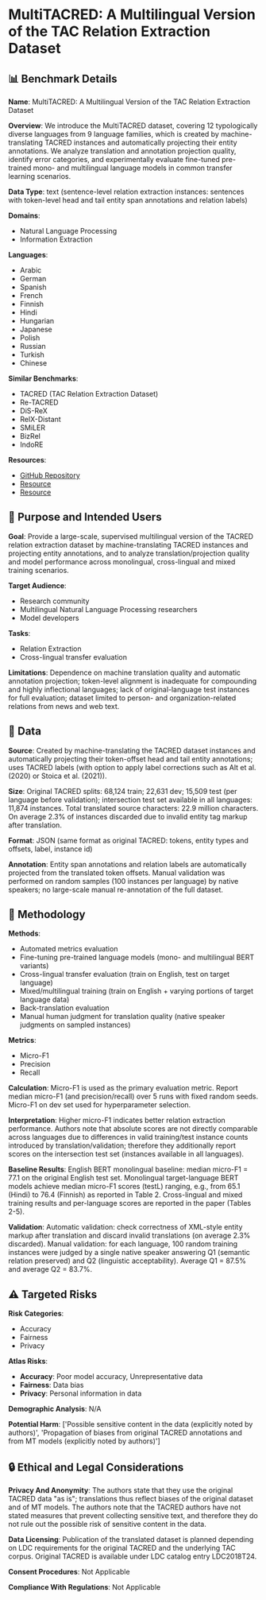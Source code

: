 # MultiTACRED: A Multilingual Version of the TAC Relation Extraction Dataset

## 📊 Benchmark Details

**Name**: MultiTACRED: A Multilingual Version of the TAC Relation Extraction Dataset

**Overview**: We introduce the MultiTACRED dataset, covering 12 typologically diverse languages from 9 language families, which is created by machine-translating TACRED instances and automatically projecting their entity annotations. We analyze translation and annotation projection quality, identify error categories, and experimentally evaluate fine-tuned pre-trained mono- and multilingual language models in common transfer learning scenarios.

**Data Type**: text (sentence-level relation extraction instances: sentences with token-level head and tail entity span annotations and relation labels)

**Domains**:
- Natural Language Processing
- Information Extraction

**Languages**:
- Arabic
- German
- Spanish
- French
- Finnish
- Hindi
- Hungarian
- Japanese
- Polish
- Russian
- Turkish
- Chinese

**Similar Benchmarks**:
- TACRED (TAC Relation Extraction Dataset)
- Re-TACRED
- DiS-ReX
- RelX-Distant
- SMiLER
- BizRel
- IndoRE

**Resources**:
- [GitHub Repository](https://github.com/DFKI-NLP/MultiTACRED)
- [Resource](https://arxiv.org/abs/2305.04582)
- [Resource](https://catalog.ldc.upenn.edu/LDC2018T24)

## 🎯 Purpose and Intended Users

**Goal**: Provide a large-scale, supervised multilingual version of the TACRED relation extraction dataset by machine-translating TACRED instances and projecting entity annotations, and to analyze translation/projection quality and model performance across monolingual, cross-lingual and mixed training scenarios.

**Target Audience**:
- Research community
- Multilingual Natural Language Processing researchers
- Model developers

**Tasks**:
- Relation Extraction
- Cross-lingual transfer evaluation

**Limitations**: Dependence on machine translation quality and automatic annotation projection; token-level alignment is inadequate for compounding and highly inflectional languages; lack of original-language test instances for full evaluation; dataset limited to person- and organization-related relations from news and web text.

## 💾 Data

**Source**: Created by machine-translating the TACRED dataset instances and automatically projecting their token-offset head and tail entity annotations; uses TACRED labels (with option to apply label corrections such as Alt et al. (2020) or Stoica et al. (2021)).

**Size**: Original TACRED splits: 68,124 train; 22,631 dev; 15,509 test (per language before validation); intersection test set available in all languages: 11,874 instances. Total translated source characters: 22.9 million characters. On average 2.3% of instances discarded due to invalid entity tag markup after translation.

**Format**: JSON (same format as original TACRED: tokens, entity types and offsets, label, instance id)

**Annotation**: Entity span annotations and relation labels are automatically projected from the translated token offsets. Manual validation was performed on random samples (100 instances per language) by native speakers; no large-scale manual re-annotation of the full dataset.

## 🔬 Methodology

**Methods**:
- Automated metrics evaluation
- Fine-tuning pre-trained language models (mono- and multilingual BERT variants)
- Cross-lingual transfer evaluation (train on English, test on target language)
- Mixed/multilingual training (train on English + varying portions of target language data)
- Back-translation evaluation
- Manual human judgment for translation quality (native speaker judgments on sampled instances)

**Metrics**:
- Micro-F1
- Precision
- Recall

**Calculation**: Micro-F1 is used as the primary evaluation metric. Report median micro-F1 (and precision/recall) over 5 runs with fixed random seeds. Micro-F1 on dev set used for hyperparameter selection.

**Interpretation**: Higher micro-F1 indicates better relation extraction performance. Authors note that absolute scores are not directly comparable across languages due to differences in valid training/test instance counts introduced by translation/validation; therefore they additionally report scores on the intersection test set (instances available in all languages).

**Baseline Results**: English BERT monolingual baseline: median micro-F1 = 77.1 on the original English test set. Monolingual target-language BERT models achieve median micro-F1 scores (testL) ranging, e.g., from 65.1 (Hindi) to 76.4 (Finnish) as reported in Table 2. Cross-lingual and mixed training results and per-language scores are reported in the paper (Tables 2-5).

**Validation**: Automatic validation: check correctness of XML-style entity markup after translation and discard invalid translations (on average 2.3% discarded). Manual validation: for each language, 100 random training instances were judged by a single native speaker answering Q1 (semantic relation preserved) and Q2 (linguistic acceptability). Average Q1 = 87.5% and average Q2 = 83.7%.

## ⚠️ Targeted Risks

**Risk Categories**:
- Accuracy
- Fairness
- Privacy

**Atlas Risks**:
- **Accuracy**: Poor model accuracy, Unrepresentative data
- **Fairness**: Data bias
- **Privacy**: Personal information in data

**Demographic Analysis**: N/A

**Potential Harm**: ['Possible sensitive content in the data (explicitly noted by authors)', 'Propagation of biases from original TACRED annotations and from MT models (explicitly noted by authors)']

## 🔒 Ethical and Legal Considerations

**Privacy And Anonymity**: The authors state that they use the original TACRED data "as is"; translations thus reflect biases of the original dataset and of MT models. The authors note that the TACRED authors have not stated measures that prevent collecting sensitive text, and therefore they do not rule out the possible risk of sensitive content in the data.

**Data Licensing**: Publication of the translated dataset is planned depending on LDC requirements for the original TACRED and the underlying TAC corpus. Original TACRED is available under LDC catalog entry LDC2018T24.

**Consent Procedures**: Not Applicable

**Compliance With Regulations**: Not Applicable

